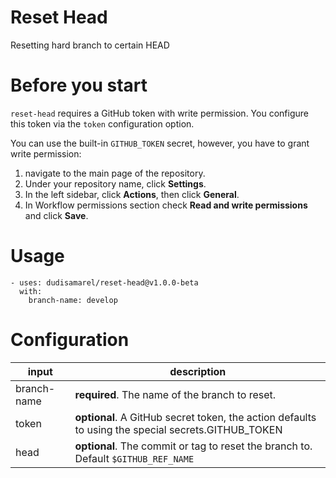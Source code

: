 # Reset Head

Resetting hard branch to certain HEAD

# Before you start

`reset-head` requires a GitHub token with write permission.
You configure this token via the `token` configuration option.

You can use the built-in `GITHUB_TOKEN` secret, however, you have to grant write permission:

1. navigate to the main page of the repository.
2. Under your repository name, click **Settings**.
3. In the left sidebar, click **Actions**, then click **General**.
4. In Workflow permissions section check **Read and write permissions** and click **Save**.

# Usage

```
- uses: dudisamarel/reset-head@v1.0.0-beta
  with:
    branch-name: develop
```

# Configuration

| input       | description                                                                                        |
| ----------- | -------------------------------------------------------------------------------------------------- |
| branch-name | **required**. The name of the branch to reset.                                                     |
| token       | **optional**. A GitHub secret token, the action defaults to using the special secrets.GITHUB_TOKEN |
| head        | **optional**. The commit or tag to reset the branch to. Default `$GITHUB_REF_NAME`                 |
